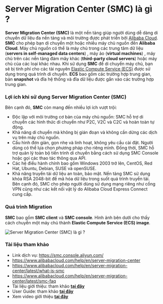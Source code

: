 # Server Migration Center (SMC) là gì ?

**Server Migration Center (SMC)** là một nền tảng giúp người dùng dễ dàng di chuyển dữ liệu đa nền tảng và môi trường được phát triển bởi [Alibaba Cloud](https://vn.alibabacloud.com/). **SMC** cho phép bạn di chuyển một hoặc nhiều máy chủ nguồn đến **Alibaba Cloud**. Máy chủ nguồn có thể là máy chủ trong các trung tâm dữ liệu (**servers in self-managed data centers**) , máy ảo (**virtual machines**) , máy chủ trên các nền tảng đám mây khác (**third-party cloud servers**) hoặc máy chủ của các loại khác nhau. Khi sử dụng **SMC** để di chuyển máy chủ, bạn sẽ bị tính phí cho các tài nguyên [Elastic Compute Service (ECS)](https://www.alibabacloud.com/vi/product/ecs) được sử dụng trong quá trình di chuyển. **ECS** bao gồm các trường hợp trung gian, bản **snapshot** và đĩa hệ thống và đĩa dữ liệu được gắn vào các trường hợp trung gian. 

### Lợi ích khi sử dụng Server Migration Center (SMC)

Bên cạnh đó, **SMC** còn mang đến nhiều lợi ích vượt trội:

- Độc lập với môi trường cơ bản của máy chủ nguồn: SMC hỗ trợ di chuyển các hình thức di chuyển như P2C, V2C và C2C và hoàn toàn tự động.
- Khả năng di chuyển mà không bị gián đoạn và không cần dừng các dịch vụ trên máy chủ nguồn.
- Cấu hình đơn giản, gọn nhẹ và linh hoạt, không yêu cầu cài đặt. Người dùng có thể lựa chọn phương pháp cho riêng mình. Đồng thời, SMC hỗ trợ quản lý toàn bộ tiến trình di chuyển bằng cách sử dụng SMC Console hoặc gọi các thao tác thông qua API.
- Các hệ điều hành chính bao gồm Windows 2003 trở lên, CentOS, Red Hat, Ubuntu, Debian, SUSE và openSUSE.
- Khả năng truyền tải dữ liệu an toàn, bảo mật. Nền tảng SMC sử dụng khóa RSA 2048-bit để mã hóa dữ liệu trong suốt quá trình truyền tải. Bên cạnh đó, SMC cho phép người dùng sử dụng mạng riêng như cổng VPN cũng như các kết nối vật lý do Alibaba Cloud Express Connect cung cấp.

### Quá trình Migration

**SMC** bao gồm **SMC client** và **SMC console**. Hình ảnh bên dưới cho thấy cách chuyển một máy chủ thành **Elastic Compute Service (ECS) image**.

![Server Migration Center (SMC) là gì ?](/Image/Server-Migration-Center-SMC-la-gi.png)

### Tài liệu tham khảo

- Link dịch vụ: https://smc.console.aliyun.com/
- https://www.alibabacloud.com/help/en/server-migration-center
- https://www.alibabacloud.com/help/en/server-migration-center/latest/what-is-smc
- https://www.alibabacloud.com/help/en/server-migration-center/latest/smc-faq
- Tài liệu giới thiệu: tham khảo [**tại đây**](https://static-aliyun-doc.oss-cn-hangzhou.aliyuncs.com/download%2Fpdf%2F121557%2FProduct_Introduction_intl_en-US.pdf)
- User Guide: tham khảo [**tại đây**](https://static-aliyun-doc.oss-cn-hangzhou.aliyuncs.com/download%2Fpdf%2F121561%2FUser_Guide_intl_en-US.pdf)
- Xem video giới thiệu [**tại đây**](https://cloud.video.taobao.com/play/u/null/p/1/e/6/t/1/d/ud/378567887228.mp4)
